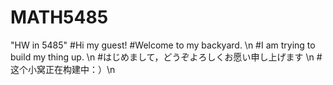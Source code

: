 # MATH5485
"HW in 5485"
#Hi my guest!
#Welcome to my backyard. \n
#I am trying to build my thing up. \n
#はじめまして，どうぞよろしくお愿い申し上げます \n
#这个小窝正在构建中：）\n
